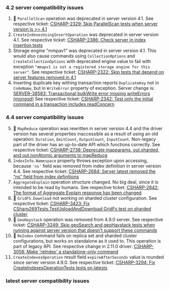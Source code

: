 ### 4.2 server compatibility issues

1. 🦖 `ParallelScan` operation was deprecated in server version 4.1.
See respective ticket: [CSHARP-2329: Skip ParallelScan tests when server version is >= 4.1](https://jira.mongodb.org/browse/CSHARP-2329)
2. `CreateIndexesUsingInsertOperation` was deprecated in server version 4.1.
See respective ticket: [CSHARP-2386: Check server in index insertion tests](https://jira.mongodb.org/browse/CSHARP-2386)
3. Storage engine "mmpav1" was deprecated in server version 4.1. This would also cause commands using `CollectionOptions` and `CreateCollectionOptions` with deprecated engine value to fail with exception `"mmapv1 is not a registered storage engine for this server"`.
See respective ticket: [CSHARP-2322: Skip tests that depend on server features removed in 4.1](https://jira.mongodb.org/browse/CSHARP-2322)
4. Inserting duplicate key withing transaction reports `DuplicateKey` not in `CodeName`, but in `WriteError` property of exception.
Server change is: [SERVER-38583: Transactional bulkWrite error missing writeErrors (mongod)](https://jira.mongodb.org/browse/SERVER-38583)
See respective ticket: [CSHARP-2342: Test only the initial command in a transaction includes readConcern](https://jira.mongodb.org/browse/CSHARP-2342)

### 4.4 server compatibility issues

5. 🦖 `MapReduce` operation was rewritten in server version 4.4 and the driver version has several properties inaccessible as a result of using an old operation: `Duration`, `EmitCount`, `OutputCount`, `InputCount`. Non-legacy part of the driver has an up-to-date API which functions correctly.
See respective ticket: [CSHARP-2738: Deprecate mapparams, out.sharded, and out.nonAtomic arguments to mapReduce](https://jira.mongodb.org/browse/CSHARP-2738)
6. `IndexInfo.Namespace` property throws exception upon accessing, because `'ns'` field was removed from index definition in server version 4.4.
See respective ticket: [CSHARP-2684: Server latest removed the “ns” field from index definitions](https://jira.mongodb.org/browse/CSHARP-2684)
7. `AggregateExplain` operation structure changed. No big deal, since it is intended to be read by humans.
See respective ticket: [CSHARP-2842: The format of Aggregate Explain response has been changed](https://jira.mongodb.org/browse/CSHARP-2842)
8. 🦖 `GridFS.Download` not working on sharded cluster configuration.
See respective ticket: [CSHARP-3423: Fix CSharp269Tests.TestUploadAndDownload GridFs test on sharded cluster](https://jira.mongodb.org/browse/CSHARP-3423)
9. 🦖 `GeoHaystack` operation was removed from 4.9.0 server.
See respective ticket: [CSHARP-3249: Skip geoSearch and geoHaystack tests when running against server version that doesn't support these commands](https://jira.mongodb.org/browse/CSHARP-3249)
10. 🦖 `ReIndex` command fails on replica set and sharded cluster configurations, but works on standalone as it used to. This operation is part of legacy API. See respective change in 2.11.0 driver: [CSHARP-3058: Make 'reIndex' a standalone-only command](https://jira.mongodb.org/browse/CSHARP-3058)
11. `CreateIndexesOperation` result field `expireAfterSeconds` value is rounded since server version 4.9.0.
See respective ticket: [CSHARP-3294: Fix CreateIndexesOperationTests tests on latests](https://jira.mongodb.org/browse/CSHARP-3294)

### latest server compatibility issues
